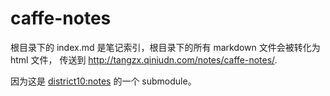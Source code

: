 # caffe-notes

根目录下的 index.md 是笔记索引，根目录下的所有 markdown 文件会被转化为 html 文件，
传送到 <http://tangzx.qiniudn.com/notes/caffe-notes/>.

因为这是 [district10:notes](https://github.com/district10/notes) 的一个 submodule。
